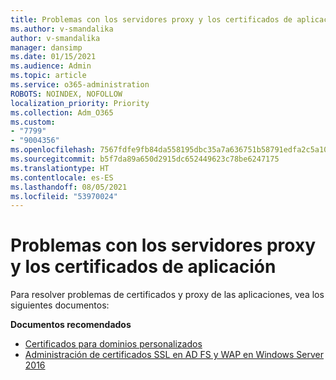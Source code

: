 ```yaml
---
title: Problemas con los servidores proxy y los certificados de aplicación
ms.author: v-smandalika
author: v-smandalika
manager: dansimp
ms.date: 01/15/2021
ms.audience: Admin
ms.topic: article
ms.service: o365-administration
ROBOTS: NOINDEX, NOFOLLOW
localization_priority: Priority
ms.collection: Adm_O365
ms.custom:
- "7799"
- "9004356"
ms.openlocfilehash: 7567fdfe9fb84da558195dbc35a7a636751b58791edfa2c5a10b07215c58bf5c
ms.sourcegitcommit: b5f7da89a650d2915dc652449623c78be6247175
ms.translationtype: HT
ms.contentlocale: es-ES
ms.lasthandoff: 08/05/2021
ms.locfileid: "53970024"
---
```

# <a name="application-proxy-and-certificate-issues"></a>Problemas con los servidores proxy y los certificados de aplicación

Para resolver problemas de certificados y proxy de las aplicaciones, vea los siguientes documentos:

**Documentos recomendados**

- [Certificados para dominios personalizados](https://docs.microsoft.com/azure/active-directory/manage-apps/application-proxy-configure-custom-domain#certificates-for-custom-domains)
- [Administración de certificados SSL en AD FS y WAP en Windows Server 2016](https://docs.microsoft.com/windows-server/identity/ad-fs/operations/manage-ssl-certificates-ad-fs-wap)


